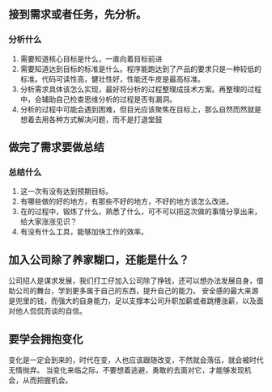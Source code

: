 ## 接到需求或者任务，先分析。

### 分析什么
1. 需要知道核心目标是什么，一直向着目标前进
2. 需要知道达到目标的标准是什么。程序能跑达到了产品的要求只是一种较低的标准。代码可读性高，健壮性好，性能还牛皮是最高标准。
3. 分析需求具体该怎么实现，最好将分析的过程整理成技术方案。再整理的过程中，会辅助自己检查思维分析的过程是否有漏洞。
4. 分析的过程中可能会遇到困难，但目光应该聚焦在目标上，那么自然而然就是想着去用各种方式解决问题，而不是打退堂鼓


## 做完了需求要做总结
### 总结什么
1. 这一次有没有达到预期目标。
2. 有哪些做的好的地方，有那些不好的地方，不好的地方该怎么改进。
3. 在的过程中，锻炼了什么，熟悉了什么，可不可以把这次做的事情分享出来，给大家涨涨见识？
4. 有没有什么工具，能够加快工作的效率。


## 加入公司除了养家糊口，还能是什么？
公司招人是谋求发展，我们打工仔加入公司除了挣钱，还可以想办法发展自身，借助公司的舞台，学到更多属于自己的东西，提升自己的能力。
安全感的最大来源是兜里的钱，而强大的自身能力，足以支撑本公司升职加薪或者跳槽涨薪，以及面对他人侃侃而谈的自信。

## 要学会拥抱变化
变化是一定会到来的，时代在变，人也应该跟随改变，不然就会落伍，就会被时代无情抛弃。
当变化来临之际，不要想着逃避，勇敢的去面对它，才能够发现机会，从而把握机会。

